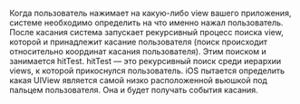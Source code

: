 Когда пользователь нажимает на какую-либо view вашего приложения, системе необходимо определить на что именно нажал пользователь. После касания система запускает рекурсивный процесс поиска view, которой и принадлежит касание пользователя (поиск происходит относительно координат касания пользователя). Этим поиском и занимается hitTest. hitTest — это рекурсивный поиск среди иерархии views, к которой прикоснулся пользователь. iOS пытается определить какая UIView является самой низко расположенной вьюшкой под пальцем пользователя. Она и будет получать события касания.  